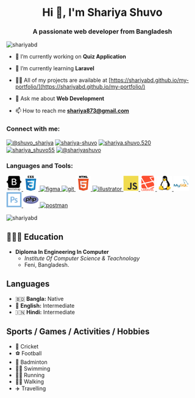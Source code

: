 <h1 align="center">Hi 👋, I'm Shariya Shuvo</h1>
<h3 align="center">A passionate web developer from Bangladesh</h3>

<p align="left"> <img src="https://cdn.dribbble.com/users/1162077/screenshots/3848914/programmer.gif" alt="shariyabd" /> </p>

- 🔭 I’m currently working on **Quiz Application**

- 🌱 I’m currently learning **Laravel**

- 👨‍💻 All of my projects are available at [https://shariyabd.github.io/my-portfolio/](https://shariyabd.github.io/my-portfolio/)

- 💬 Ask me about **Web Development**

- 📫 How to reach me **shariya873@gmail.com**



<h3 align="left">Connect with me:</h3>
<p align="left">
<a href="https://twitter.com/@shuvo_shariya" target="blank"><img align="center" src="https://raw.githubusercontent.com/rahuldkjain/github-profile-readme-generator/master/src/images/icons/Social/twitter.svg" alt="@shuvo_shariya" height="30" width="40" /></a>
<a href="https://linkedin.com/in/shariya-shuvo" target="blank"><img align="center" src="https://raw.githubusercontent.com/rahuldkjain/github-profile-readme-generator/master/src/images/icons/Social/linked-in-alt.svg" alt="shariya-shuvo" height="30" width="40" /></a>
<a href="https://fb.com/shariya.shuvo.520" target="blank"><img align="center" src="https://raw.githubusercontent.com/rahuldkjain/github-profile-readme-generator/master/src/images/icons/Social/facebook.svg" alt="shariya.shuvo.520" height="30" width="40" /></a>
<a href="https://instagram.com/shariya_shuvo55" target="blank"><img align="center" src="https://raw.githubusercontent.com/rahuldkjain/github-profile-readme-generator/master/src/images/icons/Social/instagram.svg" alt="shariya_shuvo55" height="30" width="40" /></a>
<a href="https://www.youtube.com/c/@shariyashuvo" target="blank"><img align="center" src="https://raw.githubusercontent.com/rahuldkjain/github-profile-readme-generator/master/src/images/icons/Social/youtube.svg" alt="@shariyashuvo" height="30" width="40" /></a>
</p>

<h3 align="left">Languages and Tools:</h3>
<p align="left"> <a href="https://getbootstrap.com" target="_blank" rel="noreferrer"> <img src="https://raw.githubusercontent.com/devicons/devicon/master/icons/bootstrap/bootstrap-plain-wordmark.svg" alt="bootstrap" width="40" height="40"/> </a> <a href="https://www.w3schools.com/css/" target="_blank" rel="noreferrer"> <img src="https://raw.githubusercontent.com/devicons/devicon/master/icons/css3/css3-original-wordmark.svg" alt="css3" width="40" height="40"/> </a> <a href="https://www.figma.com/" target="_blank" rel="noreferrer"> <img src="https://www.vectorlogo.zone/logos/figma/figma-icon.svg" alt="figma" width="40" height="40"/> </a> <a href="https://git-scm.com/" target="_blank" rel="noreferrer"> <img src="https://www.vectorlogo.zone/logos/git-scm/git-scm-icon.svg" alt="git" width="40" height="40"/> </a> <a href="https://www.w3.org/html/" target="_blank" rel="noreferrer"> <img src="https://raw.githubusercontent.com/devicons/devicon/master/icons/html5/html5-original-wordmark.svg" alt="html5" width="40" height="40"/> </a> <a href="https://www.adobe.com/in/products/illustrator.html" target="_blank" rel="noreferrer"> <img src="https://www.vectorlogo.zone/logos/adobe_illustrator/adobe_illustrator-icon.svg" alt="illustrator" width="40" height="40"/> </a> <a href="https://developer.mozilla.org/en-US/docs/Web/JavaScript" target="_blank" rel="noreferrer"> <img src="https://raw.githubusercontent.com/devicons/devicon/master/icons/javascript/javascript-original.svg" alt="javascript" width="40" height="40"/> </a> <a href="https://laravel.com/" target="_blank" rel="noreferrer"> <img src="https://raw.githubusercontent.com/devicons/devicon/master/icons/laravel/laravel-plain-wordmark.svg" alt="laravel" width="40" height="40"/> </a> <a href="https://www.linux.org/" target="_blank" rel="noreferrer"> <img src="https://raw.githubusercontent.com/devicons/devicon/master/icons/linux/linux-original.svg" alt="linux" width="40" height="40"/> </a> <a href="https://www.mysql.com/" target="_blank" rel="noreferrer"> <img src="https://raw.githubusercontent.com/devicons/devicon/master/icons/mysql/mysql-original-wordmark.svg" alt="mysql" width="40" height="40"/> </a> <a href="https://www.photoshop.com/en" target="_blank" rel="noreferrer"> <img src="https://raw.githubusercontent.com/devicons/devicon/master/icons/photoshop/photoshop-line.svg" alt="photoshop" width="40" height="40"/> </a> <a href="https://www.php.net" target="_blank" rel="noreferrer"> <img src="https://raw.githubusercontent.com/devicons/devicon/master/icons/php/php-original.svg" alt="php" width="40" height="40"/> </a> <a href="https://postman.com" target="_blank" rel="noreferrer"> <img src="https://www.vectorlogo.zone/logos/getpostman/getpostman-icon.svg" alt="postman" width="40" height="40"/> </a> </p>

<p><img align="center" src="https://github-readme-stats.vercel.app/api/top-langs?username=shariyabd&show_icons=true&locale=en&layout=compact" alt="shariyabd" /></p>



## 👨🏻‍🎓 Education

- **Diploma In Engineering In Computer**
  - *Institute Of Computer Science & Teachnology*
  - Feni, Bangladesh.

## Languages

- 🇧🇩 **Bangla:** Native
- 🏴󠁧󠁢󠁥󠁮󠁧󠁿 **English:** Intermediate
- 🇮🇳 **Hindi:** Intermediate

## Sports / Games / Activities / Hobbies

- 🏏 Cricket
- ⚽ Football
- 🏸 Badminton
- 🏊‍♂️ Swimming
- 🏃‍♂️ Running
- 🚶‍♂️ Walking
- ✈️ Travelling

